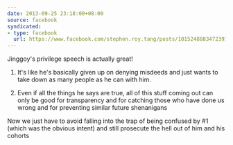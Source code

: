 ```yaml
---
date: 2013-09-25 23:18:00+08:00
source: facebook
syndicated:
- type: facebook
  url: https://www.facebook.com/stephen.roy.tang/posts/10152488834723912
---
```


Jinggoy's privilege speech is actually great!

1. It's like he's basically given up on denying misdeeds and just wants to take down as many people as he can with him.

2. Even if all the things he says are true, all of this stuff coming out can only be good for transparency and for catching those who have done us wrong and for preventing similar future shenanigans

Now we just have to avoid falling into the trap of being confused by #1 (which was the obvious intent) and still prosecute the hell out of him and his cohorts
